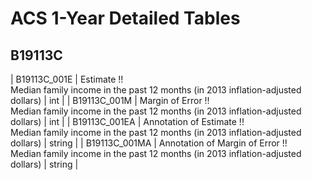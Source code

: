 # ACS 1-Year Detailed Tables

## B19113C

| B19113C_001E | Estimate !!<br>Median family income in the past 12 months (in 2013 inflation-adjusted dollars) | int |
| B19113C_001M | Margin of Error !!<br>Median family income in the past 12 months (in 2013 inflation-adjusted dollars) | int |
| B19113C_001EA | Annotation of Estimate !!<br>Median family income in the past 12 months (in 2013 inflation-adjusted dollars) | string |
| B19113C_001MA | Annotation of Margin of Error !!<br>Median family income in the past 12 months (in 2013 inflation-adjusted dollars) | string |

